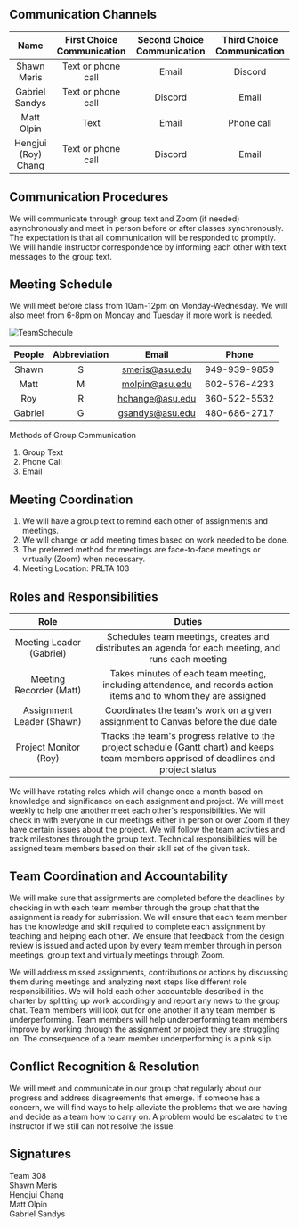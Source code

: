 ## Communication Channels

| Name | First Choice Communication | Second Choice Communication  | Third Choice Communication |
|:-------------:| :-------------: | :-------------: | :-------------: |
| Shawn Meris | Text or phone call | Email  | Discord |
| Gabriel Sandys| Text or phone call  | Discord  | Email  |
| Matt Olpin  | Text | Email | Phone call  |
| Hengjui (Roy) Chang  | Text or phone call | Discord  | Email |

## Communication Procedures

We will communicate through group text and Zoom (if needed) asynchronously and meet in person before or after classes synchronously. The expectation is that all communication will be responded to promptly. We will handle instructor correspondence by informing each other with text messages to the group text.

## Meeting Schedule

We will meet before class from 10am-12pm on Monday-Wednesday. We will also meet from 6-8pm on Monday and Tuesday if more work is needed.

![TeamSchedule](https://github.com/EGR314Team308/Team308.github.io/assets/156870072/d5b10330-c3e6-4ba9-9902-58fb7b7edb90)

| People | Abbreviation | Email | Phone |
|:-------------:| :-------------: | :-------------: | :-------------: |
| Shawn | S | smeris@asu.edu | 949-939-9859 |
| Matt | M | molpin@asu.edu | 602-576-4233 |
| Roy | R | hchange@asu.edu | 360-522-5532 |
| Gabriel | G | gsandys@asu.edu | 480-686-2717 |

Methods of Group Communication
1. Group Text
2. Phone Call
3. Email

## Meeting Coordination

1. We will have a group text to remind each other of assignments and meetings.
2. We will change or add meeting times based on work needed to be done.
3. The preferred method for meetings are face-to-face meetings or virtually (Zoom) when necessary.
4. Meeting Location: PRLTA 103
 
## Roles and Responsibilities

| Role  | Duties |
| :-------------: | :-------------: |
| Meeting Leader (Gabriel)  | Schedules team meetings, creates and distributes an agenda for each meeting, and runs each meeting  |
| Meeting Recorder (Matt)  | Takes minutes of each team meeting, including attendance, and records action items and to whom they are assigned  |
| Assignment Leader (Shawn) | Coordinates the team's work on a given assignment to Canvas before the due date  |
| Project Monitor (Roy) | Tracks the team's progress relative to the project schedule (Gantt chart) and keeps team members apprised of deadlines and project status |

We will have rotating roles which will change once a month based on knowledge and significance on each assignment and project. We will meet weekly to help one another meet each other's responsibilities. We will check in with everyone in our meetings either in person or over Zoom if they have certain issues about the project. We will follow the team activities and track milestones through the group text. Technical responsibilities will be assigned team members based on their skill set of the given task.

## Team Coordination and Accountability

We will make sure that assignments are completed before the deadlines by checking in with each team member through the group chat that the assignment is ready for submission. We will ensure that each team member has the knowledge and skill required to complete each assignment by teaching and helping each other. We ensure that feedback from the design review is issued and acted upon by every team member through in person meetings, group text and virtually meetings through Zoom.

We will address missed assignments, contributions or actions by discussing them during meetings and analyzing next steps like different role responsibilities. We will hold each other accountable described in the charter by splitting up work accordingly and report any news to the group chat. Team members will look out for one another if any team member is underperforming. Team members will help underperforming team members improve by working through the assignment or project they are struggling on. The consequence of a team member underperforming is a pink slip. 

## Conflict Recognition & Resolution

We will meet and communicate in our group chat regularly about our progress and address disagreements that emerge.  If someone has a concern, we will find ways to help alleviate the problems that we are having and decide as a team how to carry on. A problem would be escalated to the instructor if we still can not resolve the issue.

## Signatures 
Team 308 <br>
Shawn Meris <br>
Hengjui Chang <br>
Matt Olpin <br>
Gabriel Sandys <br>
